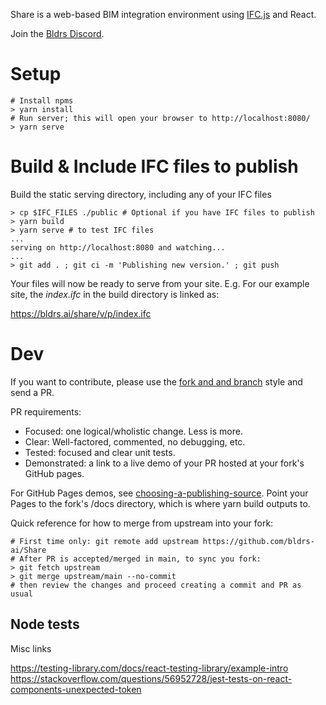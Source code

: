 Share is a web-based BIM integration environment using [IFC.js](https://github.com/IFCjs/web-ifc-viewer) and React.

Join the [Bldrs Discord](https://discord.gg/apWHfDtkJs).


# Setup

```
# Install npms
> yarn install
# Run server; this will open your browser to http://localhost:8080/
> yarn serve
```

# Build & Include IFC files to publish

Build the static serving directory, including any of your IFC files

```
> cp $IFC_FILES ./public # Optional if you have IFC files to publish
> yarn build
> yarn serve # to test IFC files
...
serving on http://localhost:8080 and watching...
...
> git add . ; git ci -m 'Publishing new version.' ; git push
```

Your files will now be ready to serve from your site. E.g. For our example site, the _index.ifc_ in the build directory is linked as:

https://bldrs.ai/share/v/p/index.ifc

# Dev

If you want to contribute, please use the [fork and and branch](https://blog.scottlowe.org/2015/01/27/using-fork-branch-git-workflow/) style and send a PR.

PR requirements:
 - Focused: one logical/wholistic change.  Less is more.
 - Clear: Well-factored, commented, no debugging, etc.
 - Tested: focused and clear unit tests.
 - Demonstrated: a link to a live demo of your PR hosted at your fork's GitHub pages.

For GitHub Pages demos, see [choosing-a-publishing-source](https://docs.github.com/en/pages/getting-started-with-github-pages/configuring-a-publishing-source-for-your-github-pages-site#choosing-a-publishing-source).  Point your Pages to the fork's /docs directory, which is where yarn build outputs to.

Quick reference for how to merge from upstream into your fork:

```
# First time only: git remote add upstream https://github.com/bldrs-ai/Share
# After PR is accepted/merged in main, to sync you fork:
> git fetch upstream
> git merge upstream/main --no-commit
# then review the changes and proceed creating a commit and PR as usual
```


## Node tests

Misc links

https://testing-library.com/docs/react-testing-library/example-intro
https://stackoverflow.com/questions/56952728/jest-tests-on-react-components-unexpected-token
